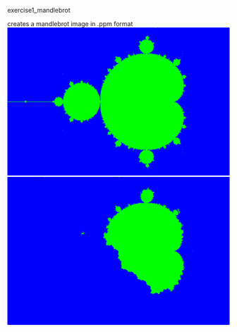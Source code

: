 exercise1_mandlebrot

creates a mandlebrot image in .ppm format
![converging](https://raw.githubusercontent.com/rj-pe/mandelbrot/master/image/bar.png?raw=true "mandlebrot")
![diverging](https://raw.githubusercontent.com/rj-pe/mandelbrot/master/image/foo.png?raw=true "diverging")
